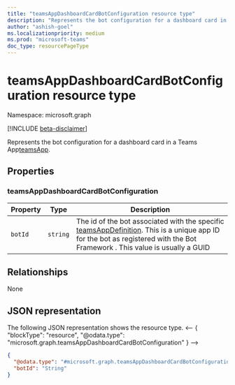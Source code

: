 ```yaml
---
title: "teamsAppDashboardCardBotConfiguration resource type"
description: "Represents the bot configuration for a dashboard card in a Teams App"
author: "ashish-goel"
ms.localizationpriority: medium
ms.prod: "microsoft-teams"
doc_type: resourcePageType
---
```


# teamsAppDashboardCardBotConfiguration resource type

Namespace: microsoft.graph

[!INCLUDE [beta-disclaimer](../../includes/beta-disclaimer.md)]

Represents the bot configuration for a dashboard card in a Teams App[teamsApp](teamsapp.md).

## Properties

### teamsAppDashboardCardBotConfiguration

| Property | Type | Description |
| -------- | ---- | ----------- |
| `botId` | `string` | The id of the bot associated with the specific [teamsAppDefinition](teamsappdefinition.md). This is a unique app ID for the bot as registered with the Bot Framework . This value is usually a GUID |

## Relationships

None

## JSON representation

The following JSON representation shows the resource type.
<-- {
  "blockType": "resource",
  "@odata.type": "microsoft.graph.teamsAppDashboardCardBotConfiguration"
}
-->
``` json
{
  "@odata.type": "#microsoft.graph.teamsAppDashboardCardBotConfiguration",
  "botId": "String"
}
```
